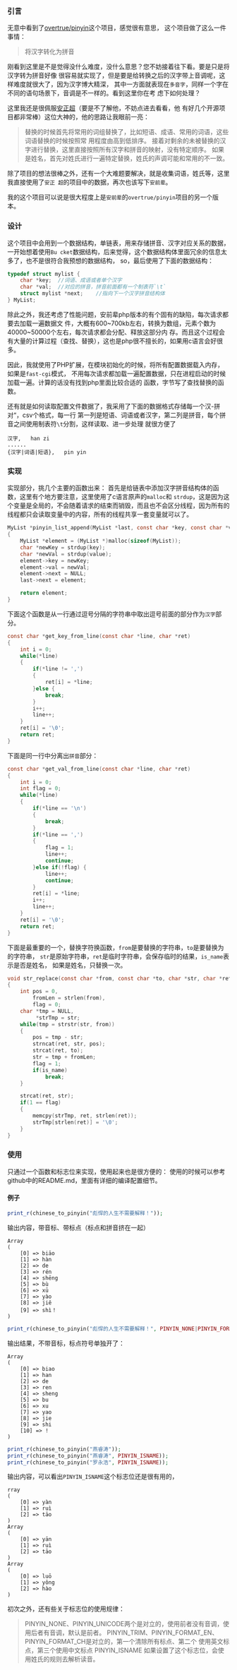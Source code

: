 ### 引言
无意中看到了[overtrue/pinyin](https://github.com/overtrue/pinyin)这个项目，感觉很有意思，
这个项目做了这么一件事情：

>将汉字转化为拼音

刚看到这里是不是觉得没什么难度，没什么意思？您不妨接着往下看。要是只是将汉字转为拼音好像
很容易就实现了，但是要是给转换之后的汉字带上音调呢，这样难度就很大了，因为汉字博大精深，
其中一方面就表现在`多音字`，同样一个字在不同的语句场景下，音调是不一样的。看到这里你在考
虑下如何处理？

这里我还是很佩服[安正超](https://github.com/overtrue)（要是不了解他，不妨点进去看看，他
有好几个开源项目都非常棒）这位大神的，他的思路让我眼前一亮：

> 替换的时候首先将常用的词组替换了，比如短语、成语、常用的词语，这些词语替换的时候按照常
用程度由高到低排序。
> 接着对剩余的未被替换的汉字进行替换，这里直接按照所有汉字和拼音的映射，没有特定顺序。
> 如果是姓名，首先对姓氏进行一遍特定替换，姓氏的声调可能和常用的不一致。

除了项目的想法很棒之外，还有一个大难题要解决，就是收集词语，姓氏等，这里我直接使用了`安正
超`的项目中的数据，再次也该写下`安前辈`。

我的这个项目可以说是很大程度上是`安前辈`的`overtrue/pinyin`项目的另一个版本。

### 设计
这个项目中会用到一个数据结构，单链表，用来存储拼音、汉字对应关系的数据，一开始想着使用`Bu
cket`数据结构，后来觉得，这个数据结构体里面冗余的信息太多了，也不是很符合我预想的数据结构，
so，最后使用了下面的数据结构：

```c
typedef struct mylist {
    char *key;  //词语、成语或者单个汉字
    char *val;  //对应的拼音，拼音前面都有一个制表符`\t`
    struct mylist *next;    //指向下一个汉字拼音结构体
} MyList;
```

除此之外，我还考虑了性能问题，安前辈php版本的有个固有的缺陷，每次请求都要去加载一遍数据文
件，大概有600~700kb左右，转换为数组，元素个数为40000~50000个左右，每次请求都会分配、释放这部分内
存。而且这个过程会有大量的计算过程（查找、替换），这也是php很不擅长的，如果用c语言会好很多。

因此，我就使用了PHP扩展，在模块初始化的时候，将所有配置数据载入内存，如果是`fast-cgi`模式，
不用每次请求都加载一遍配置数据，只在进程启动的时候加载一遍。计算的话没有找到php里面比较合适的
函数，字节写了查找替换的函数。

还有就是如何读取配置文件数据了，我采用了下面的数据格式存储每一个汉-拼对“，csv个格式，每一行
第一列是短语、词语或者汉字，第二列是拼音，每个拼音之间使用制表符`\t`分割，这样读取、进一步处理
就很方便了

```csv
汉字,   han zi
......
{汉字|词语|短语},   pin yin
```

### 实现
实现部分，挑几个主要的函数出来：
首先是给链表中添加汉字拼音结构体的函数，这里有个地方要注意，这里使用了c语言原声的`malloc`和
`strdup`，这是因为这个变量是全局的，不会随着请求的结束而销毁，而且也不会区分线程，因为所有的
线程都只会读取变量中的内容，所有的线程共享一套变量就可以了。

```c
MyList *pinyin_list_append(MyList *last, const char *key, const char *value)
{
    MyList *element = (MyList *)malloc(sizeof(MyList));
    char *newKey = strdup(key);
    char *newVal = strdup(value);
    element->key = newKey;
    element->val = newVal;
    element->next = NULL;
    last->next = element;

    return element;
}
```

下面这个函数是从一行通过逗号分隔的字符串中取出逗号前面的部分作为`汉字`部分。

```c
const char *get_key_from_line(const char *line, char *ret)
{   
    int i = 0;
    while(*line)
    {   
        if(*line != ',')
        {   
            ret[i] = *line;
        }else {
            break;
        }
        i++;
        line++;
    }
    ret[i] = '\0';
    return ret;
}
```

下面是同一行中分离出`拼音`部分：

```c
const char *get_val_from_line(const char *line, char *ret)
{   
    int i = 0; 
    int flag = 0;
    while(*line)
    {   
        if(*line == '\n')
        {
            break;
        }
        if(*line == ',')
        {   
            flag = 1;
            line++;
            continue;
        }else if(!flag) {
            line++;
            continue;
        }
        ret[i] = *line;
        i++;
        line++;
    }
    ret[i] = '\0';
    return ret;
}
```

下面是最重要的一个，替换字符换函数，`from`是要替换的字符串，`to`是要替换为的字符串，
`str`是原始字符串，`ret`是临时字符串，会保存临时的结果，`is_name`表示是否是姓名，
如果是姓名，只替换一次。
```c
void str_replace(const char *from, const char *to, char *str, char *ret, zend_bool is_name)
{
    int pos = 0,
        fromLen = strlen(from),
        flag = 0;
    char *tmp = NULL,
         *strTmp = str;
    while(tmp = strstr(str, from))
    {   
        pos = tmp - str;
        strncat(ret, str, pos);
        strcat(ret, to);
        str = tmp + fromLen;
        flag = 1;
        if(is_name)
            break;
    }   

    strcat(ret, str);
    if(1 == flag)
    {
        memcpy(strTmp, ret, strlen(ret));
        strTmp[strlen(ret)] = '\0';
    }
}
```

### 使用
只通过一个函数和标志位来实现，使用起来也是很方便的：
使用的时候可以参考github中的README.md，里面有详细的编译配置细节。

#### 例子
```php
print_r(chinese_to_pinyin("彪悍的人生不需要解释！"));
```

输出内容，带音标、带标点（标点和拼音挤在一起）

```
Array
(
    [0] => biāo
    [1] => hàn
    [2] => de
    [3] => rén
    [4] => shēng
    [5] => bù
    [6] => xū
    [7] => yào
    [8] => jiě
    [9] => shì！
)
```

```php
print_r(chinese_to_pinyin("彪悍的人生不需要解释！", PINYIN_NONE|PINYIN_FORMAT_EN));
```
输出结果，不带音标，标点符号单独开了：

```
Array
(
    [0] => biao
    [1] => han
    [2] => de
    [3] => ren
    [4] => sheng
    [5] => bu
    [6] => xu
    [7] => yao
    [8] => jie
    [9] => shi
    [10] => !
)
```

```php
print_r(chinese_to_pinyin("燕睿涛"));
print_r(chinese_to_pinyin("燕睿涛", PINYIN_ISNAME));
print_r(chinese_to_pinyin("罗永浩", PINYIN_ISNAME));
```

输出内容，可以看出`PINYIN_ISNAME`这个标志位还是很有用的，

```
rray
(
    [0] => yàn
    [1] => ruì
    [2] => tāo
)
Array
(
    [0] => yān
    [1] => ruì
    [2] => tāo
)
Array
(
    [0] => luō
    [1] => yǒng
    [2] => hào
)
```

初次之外，还有些关于标志位的使用规律：

> PINYIN_NONE、PINYIN_UNICODE两个是对立的，使用前者没有音调，使用后者有音调，默认是前者。
> PINYIN_TRIM、PINYIN_FORMAT_EN、PINYIN_FORMAT_CH是对立的，第一个清除所有标点、第二个
使用英文标点，第三个使用中文标点
> PINYIN_ISNAME 如果设置了这个标志位，会使用姓氏的规则去解析读音。



